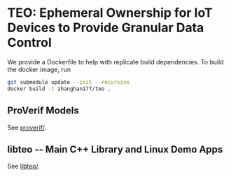 # TEO: Ephemeral Ownership for IoT Devices to Provide Granular Data Control

We provide a Dockerfile to help with replicate build dependencies. To build the docker image, run
```bash
git submodule update --init --recursive
docker build -t zhanghan177/teo .
```

## ProVerif Models

See [proverif/](proverif/).

## libteo -- Main C++ Library and Linux Demo Apps

See [libteo/](libteo/).
